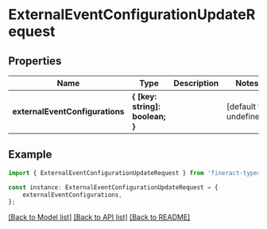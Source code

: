 # ExternalEventConfigurationUpdateRequest


## Properties

Name | Type | Description | Notes
------------ | ------------- | ------------- | -------------
**externalEventConfigurations** | **{ [key: string]: boolean; }** |  | [default to undefined]

## Example

```typescript
import { ExternalEventConfigurationUpdateRequest } from 'fineract-typescript-client';

const instance: ExternalEventConfigurationUpdateRequest = {
    externalEventConfigurations,
};
```

[[Back to Model list]](../README.md#documentation-for-models) [[Back to API list]](../README.md#documentation-for-api-endpoints) [[Back to README]](../README.md)
